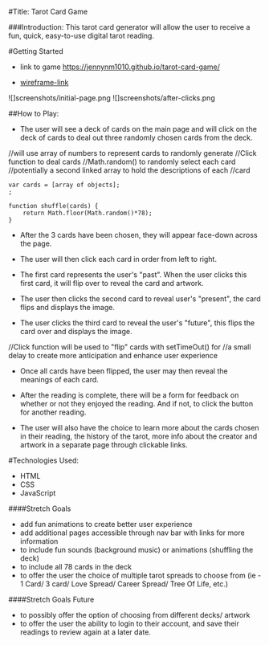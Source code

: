 #Title: Tarot Card Game

###Introduction: This tarot card generator will allow the user to receive a fun, quick, easy-to-use digital tarot reading.

#Getting Started
 * link to game 
https://jennynm1010.github.io/tarot-card-game/

* [wireframe-link](https://wireframe.cc/pro/edit/245136) 

![]screenshots/initial-page.png
![]screenshots/after-clicks.png


##How to Play: 
* The user will see a deck of cards on the main page and will click on the deck of cards to deal out three randomly chosen cards from the deck. 

//will use array of numbers to represent cards to randomly generate 
//Click function to deal cards
//Math.random() to randomly select each card
//potentially a second linked array to hold the descriptions of each 
//card

```
var cards = [array of objects];
;
```

```
function shuffle(cards) {
    return Math.floor(Math.random()*78);
}
```


* After the 3 cards have been chosen, they will appear face-down across the page. 

* The user will then click each card in order from left to right. 

* The first card represents the user's "past". When the user clicks this first card, it will flip over to reveal the card and artwork. 

* The user then clicks the second card to reveal user's "present", the card flips and displays the image. 

* The user clicks the third card to reveal the user's "future", this flips the card over and displays the image.

//Click function will be used to "flip" cards with setTimeOut() for 
//a small delay to create more anticipation and enhance user experience

* Once all cards have been flipped, the user may then reveal the meanings of each card. 

* After the reading is complete, there will be a form for feedback on whether or not they enjoyed the reading. And if not, to click the button for another reading. 

* The user will also have the choice to learn more about the cards chosen in their reading, the history of the tarot, more info about the creator and artwork in a separate page through clickable links.

#Technologies Used: 
* HTML
* CSS
* JavaScript


####Stretch Goals

* add fun animations to create better user experience
* add additional pages accessible through nav bar with links for more information
* to include fun sounds (background music) or animations (shuffling the deck)
* to include all 78 cards in the deck
* to offer the user the choice of multiple tarot spreads to choose from (ie - 1 Card/ 3 card/ Love Spread/ Career Spread/ Tree Of Life, etc.)

####Stretch Goals Future

* to possibly offer the option of choosing from different decks/ artwork
* to offer the user the ability to login to their account, and save their readings to review again at a later date.
